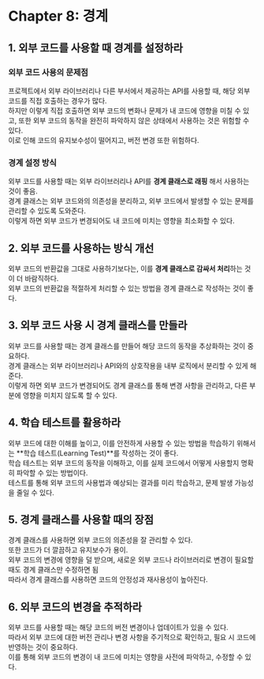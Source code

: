 # Chapter 8: 경계

## 1. 외부 코드를 사용할 때 경계를 설정하라

### **외부 코드 사용의 문제점**  
프로젝트에서 외부 라이브러리나 다른 부서에서 제공하는 API를 사용할 때, 해당 외부 코드를 직접 호출하는 경우가 많다.<br>
하지만 이렇게 직접 호출하면 외부 코드의 변화나 문제가 내 코드에 영향을 미칠 수 있고,
또한 외부 코드의 동작을 완전히 파악하지 않은 상태에서 사용하는 것은 위험할 수 있다.<br>
이로 인해 코드의 유지보수성이 떨어지고, 버전 변경 또한 위험하다.

### **경계 설정 방식**  
외부 코드를 사용할 때는 외부 라이브러리나 API를 **경계 클래스로 래핑** 해서 사용하는 것이 좋음.<br>
경계 클래스는 외부 코드와의 의존성을 분리하고, 외부 코드에서 발생할 수 있는 문제를 관리할 수 있도록 도와준다.<br>
이렇게 하면 외부 코드가 변경되어도 내 코드에 미치는 영향을 최소화할 수 있다.

## 2. 외부 코드를 사용하는 방식 개선

외부 코드의 반환값을 그대로 사용하기보다는, 이를 **경계 클래스로 감싸서 처리**하는 것이 더 바람직하다.<br>
외부 코드의 반환값을 적절하게 처리할 수 있는 방법을 경계 클래스로 작성하는 것이 좋다.

## 3. 외부 코드 사용 시 경계 클래스를 만들라

외부 코드를 사용할 때는 경계 클래스를 만들어 해당 코드의 동작을 추상화하는 것이 중요하다.<br>
경계 클래스는 외부 라이브러리나 API와의 상호작용을 내부 로직에서 분리할 수 있게 해준다.<br>
이렇게 하면 외부 코드가 변경되어도 경계 클래스를 통해 변경 사항을 관리하고, 다른 부분에 영향을 미치지 않도록 할 수 있다.

## 4. 학습 테스트를 활용하라

외부 코드에 대한 이해를 높이고, 이를 안전하게 사용할 수 있는 방법을 학습하기 위해서는 **학습 테스트(Learning Test)**를 작성하는 것이 좋다.<br>
학습 테스트는 외부 코드의 동작을 이해하고, 이를 실제 코드에서 어떻게 사용할지 명확히 파악할 수 있는 방법이다.<br>
테스트를 통해 외부 코드의 사용법과 예상되는 결과를 미리 학습하고, 문제 발생 가능성을 줄일 수 있다.

## 5. 경계 클래스를 사용할 때의 장점

경계 클래스를 사용하면 외부 코드의 의존성을 잘 관리할 수 있다.<br>
또한 코드가 더 깔끔하고 유지보수가 용이.<br>
외부 코드의 변경에 영향을 덜 받으며, 새로운 외부 코드나 라이브러리로 변경이 필요할 때도 경계 클래스만 수정하면 됨<br>
따라서 경계 클래스를 사용하면 코드의 안정성과 재사용성이 높아진다.

## 6. 외부 코드의 변경을 추적하라

외부 코드를 사용할 때는 해당 코드의 버전 변경이나 업데이트가 있을 수 있다.<br>
따라서 외부 코드에 대한 버전 관리나 변경 사항을 주기적으로 확인하고, 필요 시 코드에 반영하는 것이 중요하다.<br>
이를 통해 외부 코드의 변경이 내 코드에 미치는 영향을 사전에 파악하고, 수정할 수 있다.
